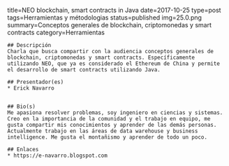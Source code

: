 title=NEO blockchain, smart contracts in Java
date=2017-10-25
type=post
tags=Herramientas y métodologias
status=published
img=25.0.png
summary=Conceptos generales de blockchain, criptomonedas y smart contracts
category=Herramientas
~~~~~~
## Descripción
Charla que busca compartir con la audiencia conceptos generales de blockchain, criptomonedas y smart contracts. Específicamente utilizando NEO, que ya es considerado el Ethereum de China y permite el desarrollo de smart contracts utilizando Java.

## Presentador(es)
* Erick Navarro


## Bio(s)
Me apasiona resolver problemas, soy ingeniero en ciencias y sistemas. Creo en la importancia de la comunidad y el trabajo en equipo, me gusta compartir mis conocimientos y aprender de las demás personas. Actualmente trabajo en las áreas de data warehouse y business intelligence. Me gusta el montañismo y aprender de todo un poco.

## Enlaces
* https://e-navarro.blogspot.com
